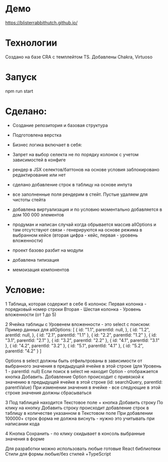# Демо

https://blisterrabbithutch.github.io/

# Технологии

Создано на базе CRA с темплейтом TS.
Добавлены Chakra, Virtuoso

# Запуск

npm run start

# Сделано:

- Создание репозитория и базовая структура
- Подготовлена верстка
- Бизнес логика включает в себя:

- Запрет на выбор селекта не по порядку колонок с учетом зависимостей в конфиге
- рендер в JSX селектов/баттонов на основе условия заблокировано редактирование или нет
- сделано добавление строк в таблицу на основе инпута
- все заполненные поля рендерим в стейт. Пустые удаляем для чистоты стейта
- добавлена виртуализация и по условию моментально добавляется в дом 100 000 элементов
- продуман и написан случай когда обрывается массив allOptions и там отсутствуют связи - генерируются на основе режима в выбранном кейсе (вторая цифра - кейс, первая - уровень вложенности)
- проект базово разбит на модули
- добавлена типизация
- мемоизация компонентов

# Условие:

1 Таблица, которая содержит в себе 6 колонок:
Первая колонка - порядковый номер строки
Вторая - Шестая колонка - Уровень вложенности (от 1 до 5)

2 Ячейка таблицы c Уровенем вложенности - это select с поиском:
Пример данных для allOptions: [
{
id: "1.1",
parentId: null,
},
{
id: "1.2",
arentId: null,
},
{
id: "2.1",
parentId: "1.1"
},
{
id: "2.2",
parentId: "1.2"
},
{
id: "3.1",
parentId: "2.1"
},
{
id: "3.2",
parentId: "2.2"
},
{
id: "4.1",
parentId: "3.1"
},
{
id: "4.2",
parentId: "3.2"
},
{
id: "5.1",
parentId: "4.1"
},
{
id: "5.2",
parentId: "4.2"
}
]

Options в select должны быть отфильтрованы в зависимости от выбранного значения в предыдущей ячейке в этой строке (для Уровень 1 - parentId: null)
Если поиск в select не находит Option - отображается кнопка Добавить. Добавление Option происходит с привязкой к значению в предыдущей ячейке в этой строке (id: searchQuery, parentId: parentValue)
При изменении значения в ячейке - все следующие в этой строке значения должны сбрасываться

3 Под таблицей находится Текстовое поле + кнопка Добавить строку
По клику на кнопку Добавить строку происходит добавление строк в таблицу в количестве указанном в Текстовом поле
При добавлении 100000+ строк форма не должна виснуть - нужно это учитывать при написании кода

4 Кнопка Сохранить - по клику скидывает в консоль выбранные значения в форме

Для разработки можно использовать любые готовые React библиотеки
Стили для формы любые/без стилей
+TypeScript
